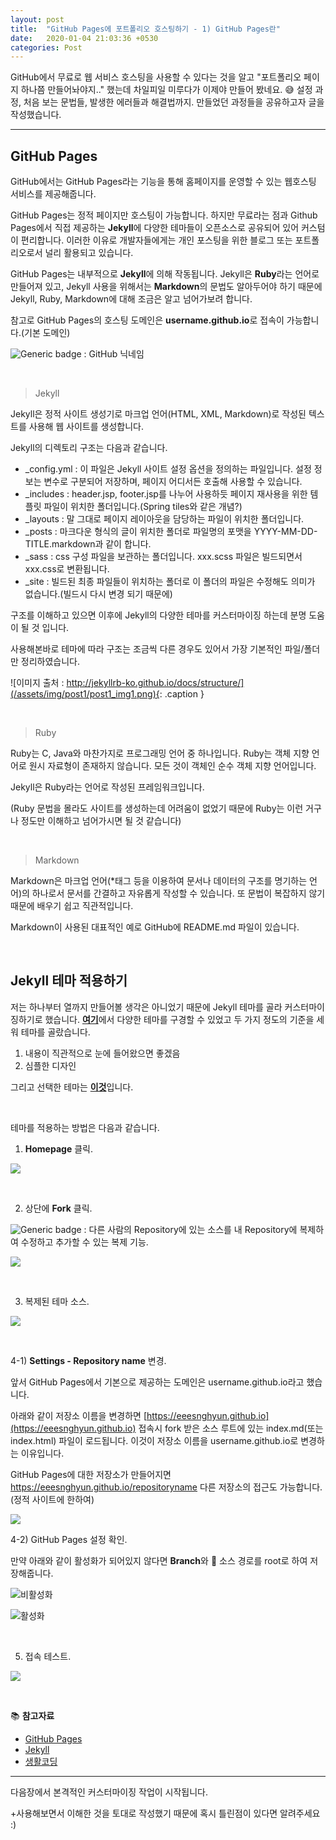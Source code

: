 ```yaml
---
layout: post
title:  "GitHub Pages에 포트폴리오 호스팅하기 - 1) GitHub Pages란"
date:   2020-01-04 21:03:36 +0530
categories: Post
---
```

GitHub에서 무료로 웹 서비스 호스팅을 사용할 수 있다는 것을 알고 "포트폴리오 페이지 하나쯤 만들어놔야지.." 했는데 차일피일 미루다가 이제야 만들어 봤네요. :sweat_smile: 설정 과정, 처음 보는 문법들, 발생한 에러들과 해결법까지. 만들었던 과정들을 공유하고자 글을 작성했습니다.

------

## GitHub Pages

GitHub에서는 GitHub Pages라는 기능을 통해 홈페이지를 운영할 수 있는 웹호스팅 서비스를 제공해줍니다.

GitHub Pages는 정적 페이지만 호스팅이 가능합니다. 하지만 무료라는 점과 Github Pages에서 직접 제공하는 **Jekyll**에 다양한 테마들이 오픈소스로 공유되어 있어 커스텀이 편리합니다. 이러한 이유로 개발자들에게는 개인 포스팅을 위한 블로그 또는 포트폴리오로서 널리 활용되고 있습니다.

GitHub Pages는 내부적으로 **Jekyll**에 의해 작동됩니다.  Jekyll은 **Ruby**라는 언어로 만들어져 있고, Jekyll 사용을 위해서는 **Markdown**의 문법도 알아두어야 하기 때문에 Jekyll, Ruby, Markdown에 대해 조금은 알고 넘어가보려 합니다.

참고로 GitHub Pages의 호스팅 도메인은 **username.github.io**로 접속이 가능합니다.(기본 도메인)

![Generic badge](https://img.shields.io/badge/-username-2E4DA7?style=flat) : GitHub 닉네임

<br>

>  Jekyll

Jekyll은 정적 사이트 생성기로 마크업 언어(HTML, XML, Markdown)로 작성된 텍스트를 사용해 웹 사이트를 생성합니다.

Jekyll의 디렉토리 구조는 다음과 같습니다. 

* _config.yml : 이 파일은 Jekyll 사이트 설정 옵션을 정의하는 파일입니다. 설정 정보는 변수로 구분되어 저장하며, 페이지 어디서든 호출해 사용할 수 있습니다.
* _includes : header.jsp, footer.jsp를 나누어 사용하듯 페이지 재사용을 위한 템플릿 파일이 위치한 폴더입니다.(Spring tiles와 같은 개념?)
* _layouts : 말 그대로 페이지 레이아웃을 담당하는 파일이 위치한 폴더입니다.
* _posts : 마크다운 형식의 글이 위치한 폴더로 파일명의 포맷을 YYYY-MM-DD-TITLE.markdown과 같이 합니다.
* _sass : css 구성 파일을 보관하는 폴더입니다. xxx.scss 파일은 빌드되면서 xxx.css로 변환됩니다.
* _site : 빌드된 최종 파일들이 위치하는 폴더로 이 폴더의 파일은 수정해도 의미가 없습니다.(빌드시 다시 변경 되기 때문에)

구조를 이해하고 있으면 이후에 Jekyll의 다양한 테마를 커스터마이징 하는데 분명 도움이 될 것 입니다.

사용해본바로 테마에 따라 구조는 조금씩 다른 경우도 있어서 가장 기본적인 파일/폴더만 정리하였습니다.

![이미지 출처 : http://jekyllrb-ko.github.io/docs/structure/](/assets/img/post1/post1_img1.png){: .caption }

<br>

> Ruby

Ruby는 C, Java와 마찬가지로 프로그래밍 언어 중 하나입니다. Ruby는 객체 지향 언어로 원시 자료형이 존재하지 않습니다. 모든 것이 객체인 순수 객체 지향 언어입니다.

Jekyll은 Ruby라는 언어로 작성된 프레임워크입니다.

(Ruby 문법을 몰라도 사이트를 생성하는데 어려움이 없었기 때문에 Ruby는 이런 거구나 정도만 이해하고 넘어가시면 될 것 같습니다)

<br>

> Markdown

Markdown은 마크업 언어(*태그 등을 이용하여 문서나 데이터의 구조를 명기하는 언어)의 하나로서 문서를 간결하고 자유롭게 작성할 수 있습니다. 또 문법이 복잡하지 않기 때문에 배우기 쉽고 직관적입니다.

Markdown이 사용된 대표적인 예로 GitHub에 README.md 파일이 있습니다.

<br>

## Jekyll 테마 적용하기

저는 하나부터 열까지 만들어볼 생각은 아니었기 때문에 Jekyll 테마를 골라 커스터마이징하기로 했습니다. [**여기**](http://jekyllthemes.org/)에서 다양한 테마를 구경할 수 있었고 두 가지 정도의 기준을 세워 테마를 골랐습니다.

1. 내용이 직관적으로 눈에 들어왔으면 좋겠음
2. 심플한 디자인

그리고 선택한 테마는 [**이것**](http://jekyllthemes.org/themes/PlainWhite-Jekyll/)입니다.

<br>

테마를 적용하는 방법은 다음과 같습니다.

1) **Homepage** 클릭.

![](/assets/img/post1/post1_img2.png)

<br>

2) 상단에 **Fork** 클릭.

![Generic badge](https://img.shields.io/badge/-fork-2E4DA7?style=flat) : 다른 사람의 Repository에 있는 소스를 내 Repository에 복제하여 수정하고 추가할 수 있는 복제 기능.

![](/assets/img/post1/post1_img3.png)

<br>

3) 복제된 테마 소스.

![](/assets/img/post1/post1_img4.png)

<br>

4-1) **Settings - Repository name** 변경.

앞서 GitHub Pages에서 기본으로 제공하는 도메인은 username.github.io라고 했습니다.

아래와 같이 저장소 이름을 변경하면 [https://eeesnghyun.github.io](https://eeesnghyun.github.io) 접속시 fork 받은 소스 루트에 있는 index.md(또는 index.html) 파일이 로드됩니다. 이것이 저장소 이름을 username.github.io로 변경하는 이유입니다.

GitHub Pages에 대한 저장소가 만들어지면 https://eeesnghyun.github.io/repositoryname 다른 저장소의 접근도 가능합니다.(정적 사이트에 한하여)

![](/assets/img/post1/post1_img5.png)



4-2) GitHub Pages 설정 확인.

만약 아래와 같이 활성화가 되어있지 않다면 **Branch**와 :open_file_folder: ​소스 경로를 root로 하여 저장해줍니다.

![비활성화](/assets/img/post1/post1_img6.png "비활성화 상태")

![활성화](/assets/img/post1/post1_img7.png)

<br>

5) 접속 테스트.

![](/assets/img/post1/post1_img8.png)

<br>

:books: **참고자료**

* [GitHub Pages](https://pages.github.com/)
* [Jekyll](http://jekyllrb-ko.github.io/docs/)
* [생활코딩](https://opentutorials.org/course/3084/18891)

------

다음장에서 본격적인 커스터마이징 작업이 시작됩니다.

+사용해보면서 이해한 것을 토대로 작성했기 때문에 혹시 틀린점이 있다면 알려주세요 :)